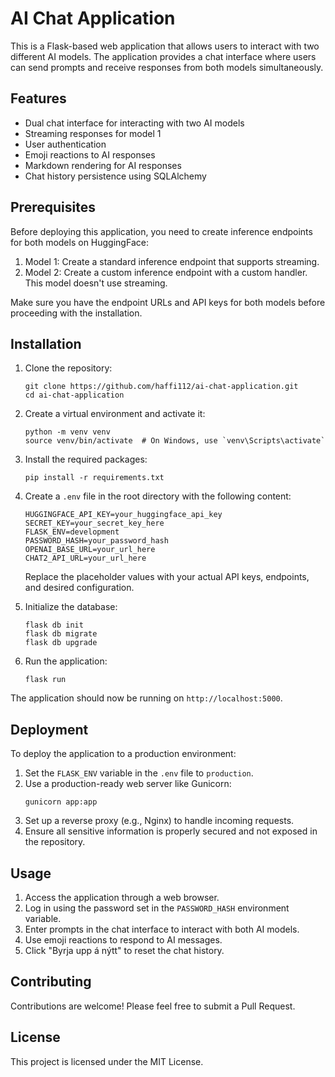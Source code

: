 # AI Chat Application

This is a Flask-based web application that allows users to interact with two different AI models. The application provides a chat interface where users can send prompts and receive responses from both models simultaneously.

## Features

- Dual chat interface for interacting with two AI models
- Streaming responses for model 1
- User authentication
- Emoji reactions to AI responses
- Markdown rendering for AI responses
- Chat history persistence using SQLAlchemy

## Prerequisites

Before deploying this application, you need to create inference endpoints for both models on HuggingFace:

1. Model 1: Create a standard inference endpoint that supports streaming.
2. Model 2: Create a custom inference endpoint with a custom handler. This model doesn't use streaming.

Make sure you have the endpoint URLs and API keys for both models before proceeding with the installation.

## Installation

1. Clone the repository:
   ```
   git clone https://github.com/haffi112/ai-chat-application.git
   cd ai-chat-application
   ```

2. Create a virtual environment and activate it:
   ```
   python -m venv venv
   source venv/bin/activate  # On Windows, use `venv\Scripts\activate`
   ```

3. Install the required packages:
   ```
   pip install -r requirements.txt
   ```

4. Create a `.env` file in the root directory with the following content:
   ```
   HUGGINGFACE_API_KEY=your_huggingface_api_key
   SECRET_KEY=your_secret_key_here
   FLASK_ENV=development
   PASSWORD_HASH=your_password_hash
   OPENAI_BASE_URL=your_url_here
   CHAT2_API_URL=your_url_here
   ```
   Replace the placeholder values with your actual API keys, endpoints, and desired configuration.

5. Initialize the database:
   ```
   flask db init
   flask db migrate
   flask db upgrade
   ```

6. Run the application:
   ```
   flask run
   ```

The application should now be running on `http://localhost:5000`.

## Deployment

To deploy the application to a production environment:

1. Set the `FLASK_ENV` variable in the `.env` file to `production`.
2. Use a production-ready web server like Gunicorn:
   ```
   gunicorn app:app
   ```
3. Set up a reverse proxy (e.g., Nginx) to handle incoming requests.
4. Ensure all sensitive information is properly secured and not exposed in the repository.

## Usage

1. Access the application through a web browser.
2. Log in using the password set in the `PASSWORD_HASH` environment variable.
3. Enter prompts in the chat interface to interact with both AI models.
4. Use emoji reactions to respond to AI messages.
5. Click "Byrja upp á nýtt" to reset the chat history.

## Contributing

Contributions are welcome! Please feel free to submit a Pull Request.

## License

This project is licensed under the MIT License.